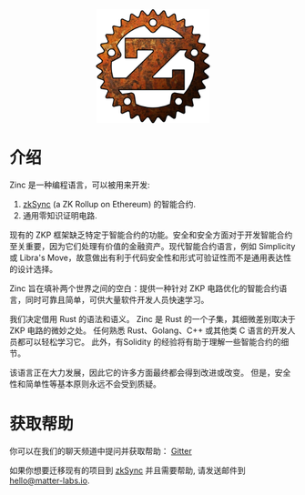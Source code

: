 <img style="display: block; margin: auto;" width="200" height="200" src="../img/logo.png"/>

# 介绍

Zinc 是一种编程语言，可以被用来开发:

1)  [zkSync](https://zksync.io) (a ZK Rollup on Ethereum) 的智能合约.
2) 通用零知识证明电路.

现有的 ZKP 框架缺乏特定于智能合约的功能。安全和安全方面对于开发智能合约至关重要，因为它们处理有价值的金融资产。现代智能合约语言，例如 Simplicity 或 Libra's Move，故意做出有利于代码安全性和形式可验证性而不是通用表达性的设计选择。

Zinc 旨在填补两个世界之间的空白：提供一种针对 ZKP 电路优化的智能合约语言，同时可靠且简单，可供大量软件开发人员快速学习。

我们决定借用 Rust 的语法和语义。 Zinc 是 Rust 的一个子集，其细微差别取决于 ZKP 电路的微妙之处。 任何熟悉 Rust、Golang、C++ 或其他类 C 语言的开发人员都可以轻松学习它。 此外，有Solidity 的经验将有助于理解一些智能合约的细节。

该语言正在大力发展，因此它的许多方面最终都会得到改进或改变。 但是，安全性和简单性等基本原则永远不会受到质疑。

# 获取帮助

你可以在我们的聊天频道中提问并获取帮助： [Gitter](https://gitter.im/matter-labs/zinc)

如果你想要迁移现有的项目到 [zkSync](https://zksync.io) 并且需要帮助, 请发送邮件到 [hello@matter-labs.io]().
